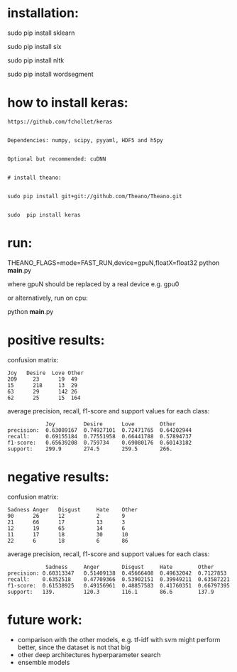 # installation:

sudo  pip install sklearn


sudo  pip install six


sudo  pip install nltk


sudo  pip install wordsegment
 


  # how to install keras: 
    https://github.com/fchollet/keras
    
    
    Dependencies: numpy, scipy, pyyaml, HDF5 and h5py
    
    
    Optional but recommended: cuDNN
    
    
    # install theano:
    
    
    sudo pip install git+git://github.com/Theano/Theano.git
        
        
    sudo  pip install keras
    


# run:
THEANO_FLAGS=mode=FAST_RUN,device=gpuN,floatX=float32  python __main__.py 
 
 
where gpuN should be replaced by a real device e.g. gpu0


or alternatively, run on cpu:


python __main__.py

# positive results:

confusion matrix:


    Joy   Desire  Love Other
    209     23      19  49
    15      218     13  29
    63      29      142 26
    62      25      15  164

average precision, recall, f1-score and support values for each class:


                Joy         Desire      Love        Other
    precision:  0.63089167  0.74927101  0.72471765  0.64202944
    recall:     0.69155184  0.77551958  0.66441788  0.57894737
    f1-score:   0.65639208  0.759734    0.69080176  0.60143182
    support:    299.9       274.5       259.5       266.


# negative results:
confusion matrix:


    Sadness Anger   Disgust     Hate    Other
    90      26      12          2       9
    21      66      17          13      3
    12      19      65          14      6
    11      17      18          30      10
    22      6       18          6       86


average precision, recall, f1-score and support values for each class:


                Sadness     Anger       Disgust     Hate        Other
    precision: 0.60313347   0.51409138  0.45666408  0.49632042  0.7127853
    recall:    0.6352518    0.47709366  0.53902151  0.39949211  0.63587221 
    f1-score:  0.61538925   0.49156961  0.48857583  0.41760351  0.66797395   
    support:   139.         120.3       116.1       86.6        137.9      


# future work:
* comparison with the other models, e.g. tf-idf with svm might perform better, since the dataset is not that big
* other deep architectures hyperparameter search
* ensemble models